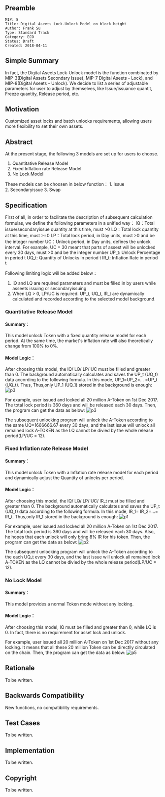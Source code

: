 ## Preamble

```
MIP: 8
Title: Digital Aseets Lock-Unlock Model on block height
Author: Frank Su
Type: Standard Track
Category: ECO
Status: Draft
Created: 2018-04-11
```

## Simple Summary
In fact, the Digital Aseets Lock-Unlock model is the function combinated by MIP-3(Digital Assets Secondary Issue), MIP-7 Digital Aseets - Lock), and MIP-8(Digital Aseets - Unlock). We decide to list a series of adjustable parameters for user to adjust by themselves, like Issue/issuance quantit, Freeze quantity, Release period, etc.
## Motivation
Customized asset locks and batch unlocks requirements, allowing users more flexibility to set their own assets.

## Abstract
At the present stage, the following 3 models are set up for users to choose.
1. Quantitative Release Model
1. Fixed Inflation rate Release Model
1. No Lock Model

These models can be choosen in below function：
1. Issue
2. Secondaryissue
3. Swap

## Specification
First of all, in order to facilitate the description of subsequent calculation formulas, we define the following parameters in a unified way：
IQ：Total issue/secondaryissue quantity at this time, must >0
LQ：Total lock quantity at this time, must >=0
LP：Total lock period, in Day units, must >0 and be the integer number
UC：Unlock period, in Day units, defines the unlock interval. For example, UC = 30 meant that parts of assest will be unlocked every 30 days, must >0 and be the integer number
UP_t: Unlock Percentage in period t
UQ_t: Quantity of Unlocks in period t
IR_t: Inflation Rate in period t

Following limiting logic will be added below：
1. IQ and LQ are required parameters and must be filled in by users while asseets issuing or secondaryissuing
2. When LQ > 0, LP/UC is required. UP_t, UQ_t, IR_t are dynamically calculated and recorded according to the selected model background.

### Quantitative Release Model

#### Summary：
This model unlock Token with a fixed quantity release model for each period. At the same time, the market's inflation rate will also theoretically change from 100% to 0%.

#### Model Logic：
After choosing this model, the IQ/ LQ/ LP/ UC must be filled and greater than 0. The background automatically calculates and saves the UP_t (UQ_t) data according to the following formula. In this mode, UP_1=UP_2=... =UP_t (UQ_t). Thus, Thus,only UP_1 (UQ_1) stored in the background is enough:
![p3](https://images-cdn.shimo.im/UTC37744UJoVHLCn/image.png)

For example, user issued and locked all 20 million A-Token on 1st Dec 2017. The total lock period is 360 days and will be released each 30 days. Then, the program can get the data as below:
![p3](https://images-cdn.shimo.im/UgM92otoER0pgWlo/image.png)

The subsequent unlocking program will unlock the A-Token according to the same UQ=1666666.67 every 30 days, and the last issue will unlock all remained lock A-TOKEN as the LQ cannot be divied by the whole release period(LP/UC = 12).

### Fixed Inflation rate Release Model

#### Summary：
This model unlock Token with a Inflation rate release model for each period and dynamically adjust the Quantity of unlocks per period.

#### Model Logic：
After choosing this model, the IQ/ LQ/ LP/ UC/ IR_t must be filled and greater than 0. The background automatically calculates and saves the UP_t (UQ_t) data according to the following formula. In this mode, IR_1= IR_2=…= IR_t. Thus,only IR_1 stored in the background is enough:
![p1](https://images-cdn.shimo.im/1mIR9hf3CgwAJfM9/image.png)

For example, user issued and locked all 20 million A-Token on 1st Dec 2017. The total lock period is 360 days and will be released each 30 days. Also, he hopes that each unlock will only bring 8% IR for his token. Then, the program can get the data as below:
![p2](https://images-cdn.shimo.im/5tueFZsDKkkgI56z/image.png)

The subsequent unlocking program will unlock the A-Token according to the each UQ_t every 30 days, and the last issue will unlock all remained lock A-TOKEN as the LQ cannot be divied by the whole release period(LP/UC = 12).

### No Lock Model

#### Summary：
This model provides a normal Token mode without any locking.

#### Model Logic：
After choosing this model, IQ must be filled and greater than 0, while LQ is 0. In fact, there is no requirement for asset lock and unlock.

For example, user issued all 20 million A-Token on 1st Dec 2017 without any locking. It means that all these 20 million Token can be directlly circulated on the chain. Then, the program can get the data as below:
![p5](https://images-cdn.shimo.im/uU97rtk6NQYUr1dR/image.png)

## Rationale
To be written.

## Backwards Compatibility
New functions, no compatibility requirements.

## Test Cases
To be written.

## Implementation
To be written.

## Copyright
To be written.


